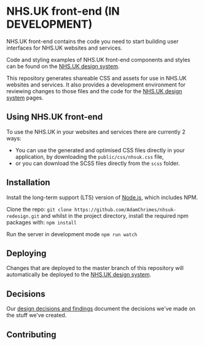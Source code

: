 # NHS.UK front-end (IN DEVELOPMENT)

NHS.UK front-end contains the code you need to start building user interfaces for NHS.UK websites and services.

Code and styling examples of NHS.UK front-end components and styles can be found on the <a href="https://nhsuk-redesign.herokuapp.com/">NHS.UK design system</a>.

This repository generates shareable CSS and assets for use in NHS.UK websites and services. It also provides a development environment for reviewing changes to those files and the code for the <a href="https://nhsuk-redesign.herokuapp.com/">NHS.UK design system</a> pages.

## Using NHS.UK front-end

To use the NHS.UK in your websites and services there are currently 2 ways:

- You can use the generated and optimised CSS files directly in your application, by downloading the `public/css/nhsuk.css` file,
- or you can download the SCSS files directly from the `scss` folder.

## Installation

Install the long-term support (LTS) version of <a href="https://nodejs.org/en/">Node.js</a>, which includes NPM.

Clone the repo: `git clone https://github.com/AdamChrimes/nhsuk-redesign.git` and whilst in the project directory, install the required npm packages with: `npm install`

Run the server in development mode `npm run watch` 

## Deploying

Changes that are deployed to the master branch of this repository will automatically be deployed to the <a href="https://nhsuk-redesign.herokuapp.com/">NHS.UK design system</a>.

## Decisions

Our <a href="https://nhsuk-redesign.herokuapp.com/decisions">design decisions and findings</a> document the decisions we've made on the stuff we've created.

## Contributing



